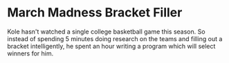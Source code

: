 # March Madness Bracket Filler

Kole hasn't watched a single college basketball game this season. So instead of spending 5 minutes doing research on the teams and filling out a bracket intelligently, he spent an hour writing a program which will select winners for him. 